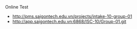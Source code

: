Online Test
- http://pms.saigontech.edu.vn/projects/intake-10-group-01
- http://app.saigontech.edu.vn:6868/ISC-10/Group-01.git